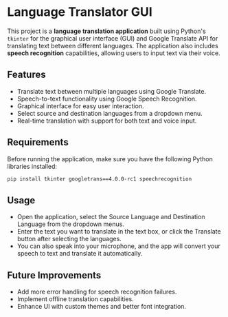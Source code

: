 # Language Translator GUI

This project is a **language translation application** built using Python's `tkinter` for the graphical user interface (GUI) and Google Translate API for translating text between different languages. The application also includes **speech recognition** capabilities, allowing users to input text via their voice.

## Features

- Translate text between multiple languages using Google Translate.
- Speech-to-text functionality using Google Speech Recognition.
- Graphical interface for easy user interaction.
- Select source and destination languages from a dropdown menu.
- Real-time translation with support for both text and voice input.

## Requirements

Before running the application, make sure you have the following Python libraries installed:

```bash
pip install tkinter googletrans==4.0.0-rc1 speechrecognition
```

## Usage
- Open the application, select the Source Language and Destination Language from the dropdown menus.
- Enter the text you want to translate in the text box, or click the Translate button after selecting the languages.
- You can also speak into your microphone, and the app will convert your speech to text and translate it automatically.

## Future Improvements
- Add more error handling for speech recognition failures.
- Implement offline translation capabilities.
- Enhance UI with custom themes and better font integration.
